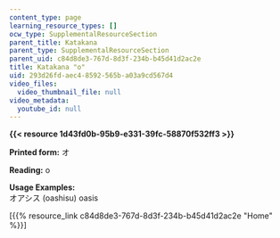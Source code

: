 ```yaml
---
content_type: page
learning_resource_types: []
ocw_type: SupplementalResourceSection
parent_title: Katakana
parent_type: SupplementalResourceSection
parent_uid: c84d8de3-767d-8d3f-234b-b45d41d2ac2e
title: Katakana "o"
uid: 293d26fd-aec4-8592-565b-a03a9cd567d4
video_files:
  video_thumbnail_file: null
video_metadata:
  youtube_id: null
---
```


**{{< resource 1d43fd0b-95b9-e331-39fc-58870f532ff3 >}}**

**Printed form:** オ

**Reading:** o

**Usage Examples:**  
オアシス (oashisu) oasis

\[{{% resource_link c84d8de3-767d-8d3f-234b-b45d41d2ac2e "Home" %}}\]